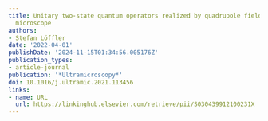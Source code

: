 ```yaml
---
title: Unitary two-state quantum operators realized by quadrupole fields in the electron
  microscope
authors:
- Stefan Löffler
date: '2022-04-01'
publishDate: '2024-11-15T01:34:56.005176Z'
publication_types:
- article-journal
publication: '*Ultramicroscopy*'
doi: 10.1016/j.ultramic.2021.113456
links:
- name: URL
  url: https://linkinghub.elsevier.com/retrieve/pii/S030439912100231X
---
```

